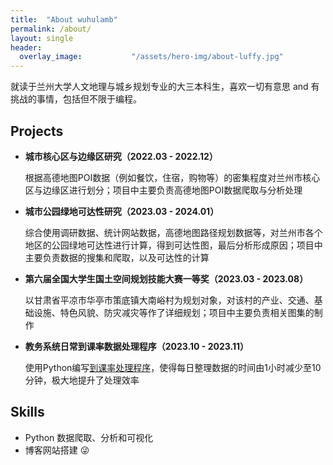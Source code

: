 ```yaml
---
title:  "About wuhulamb"
permalink: /about/
layout: single
header:
  overlay_image:           "/assets/hero-img/about-luffy.jpg"
---
```


就读于兰州大学人文地理与城乡规划专业的大三本科生，喜欢一切有意思 and 有挑战的事情，包括但不限于编程。

## Projects

- **城市核心区与边缘区研究（2022.03 - 2022.12）**

  根据高德地图POI数据（例如餐饮，住宿，购物等）的密集程度对兰州市核心区与边缘区进行划分；项目中主要负责高德地图POI数据爬取与分析处理

- **城市公园绿地可达性研究（2023.03 - 2024.01）**

  综合使用调研数据、统计网站数据，高德地图路径规划数据等，对兰州市各个地区的公园绿地可达性进行计算，得到可达性图，最后分析形成原因；项目中主要负责数据的搜集和爬取，以及可达性的计算

- **第六届全国大学生国土空间规划技能大赛一等奖（2023.03 - 2023.08）**

  以甘肃省平凉市华亭市策底镇大南峪村为规划对象，对该村的产业、交通、基础设施、特色风貌、防灾减灾等作了详细规划；项目中主要负责相关图集的制作

- **教务系统日常到课率数据处理程序（2023.10 - 2023.11）**

  使用Python编写[到课率处理程序](https://wuhulamb.github.io/blog/2023/11/02/Data-Process-by-Python.html/)，使得每日整理数据的时间由1小时减少至10分钟，极大地提升了处理效率

## Skills

- Python 数据爬取、分析和可视化
- 博客网站搭建 :stuck_out_tongue_winking_eye:
